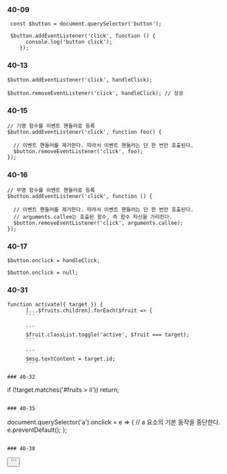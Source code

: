 ### 40-09
```
 const $button = document.querySelector('button');
 
 $button.addEventListener('click', function () {
      console.log('button click');
    });
```

### 40-13
```
$button.addEventListener('click', handleClick);

$button.removeEventListener('click', handleClick); // 성공
```

### 40-15
```
// 기명 함수를 이벤트 핸들러로 등록
$button.addEventListener('click', function foo() {
  
  // 이벤트 핸들러를 제거한다. 따라서 이벤트 핸들러는 단 한 번만 호출된다.
  $button.removeEventListener('click', foo);
});
```

### 40-16
```
// 무명 함수를 이벤트 핸들러로 등록
$button.addEventListener('click', function () {
  
  // 이벤트 핸들러를 제거한다. 따라서 이벤트 핸들러는 단 한 번만 호출된다.
  // arguments.callee는 호출된 함수, 즉 함수 자신을 가리킨다.
  $button.removeEventListener('click', arguments.callee);
});
```

### 40-17
```
$button.onclick = handleClick;

$button.onclick = null;
```

### 40-31
```
function activate({ target }) {
      [...$fruits.children].forEach($fruit => {
      ```
      
      ```
      $fruit.classList.toggle('active', $fruit === target);
      ```
      
      ```
      $msg.textContent = target.id;
      ```
      
### 40-32
```
if (!target.matches('#fruits > li')) return;
```

### 40-35

```
document.querySelector('a').onclick = e => {
      // a 요소의 기본 동작을 중단한다.
      e.preventDefault();
    };
```

### 40-38
```
<button onclick="handleClick(this)">
  ```
  
  
